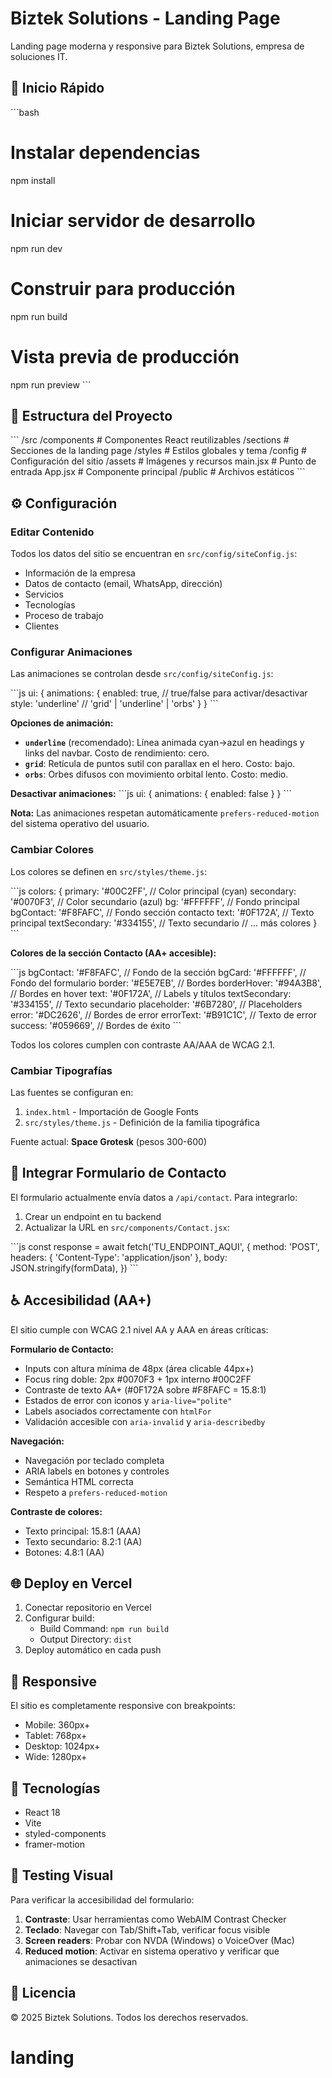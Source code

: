 # Biztek Solutions - Landing Page

Landing page moderna y responsive para Biztek Solutions, empresa de soluciones IT.

## 🚀 Inicio Rápido

\`\`\`bash
# Instalar dependencias
npm install

# Iniciar servidor de desarrollo
npm run dev

# Construir para producción
npm run build

# Vista previa de producción
npm run preview
\`\`\`

## 📁 Estructura del Proyecto

\`\`\`
/src
  /components      # Componentes React reutilizables
  /sections        # Secciones de la landing page
  /styles          # Estilos globales y tema
  /config          # Configuración del sitio
  /assets          # Imágenes y recursos
  main.jsx         # Punto de entrada
  App.jsx          # Componente principal
/public            # Archivos estáticos
\`\`\`

## ⚙️ Configuración

### Editar Contenido

Todos los datos del sitio se encuentran en `src/config/siteConfig.js`:

- Información de la empresa
- Datos de contacto (email, WhatsApp, dirección)
- Servicios
- Tecnologías
- Proceso de trabajo
- Clientes

### Configurar Animaciones

Las animaciones se controlan desde `src/config/siteConfig.js`:

\`\`\`js
ui: {
  animations: {
    enabled: true,              // true/false para activar/desactivar
    style: 'underline'          // 'grid' | 'underline' | 'orbs'
  }
}
\`\`\`

**Opciones de animación:**

- **`underline`** (recomendado): Línea animada cyan→azul en headings y links del navbar. Costo de rendimiento: cero.
- **`grid`**: Retícula de puntos sutil con parallax en el hero. Costo: bajo.
- **`orbs`**: Orbes difusos con movimiento orbital lento. Costo: medio.

**Desactivar animaciones:**
\`\`\`js
ui: {
  animations: {
    enabled: false
  }
}
\`\`\`

**Nota:** Las animaciones respetan automáticamente `prefers-reduced-motion` del sistema operativo del usuario.

### Cambiar Colores

Los colores se definen en `src/styles/theme.js`:

\`\`\`js
colors: {
  primary: '#00C2FF',        // Color principal (cyan)
  secondary: '#0070F3',      // Color secundario (azul)
  bg: '#FFFFFF',             // Fondo principal
  bgContact: '#F8FAFC',      // Fondo sección contacto
  text: '#0F172A',           // Texto principal
  textSecondary: '#334155',  // Texto secundario
  // ... más colores
}
\`\`\`

**Colores de la sección Contacto (AA+ accesible):**

\`\`\`js
bgContact: '#F8FAFC',      // Fondo de la sección
bgCard: '#FFFFFF',         // Fondo del formulario
border: '#E5E7EB',         // Bordes
borderHover: '#94A3B8',    // Bordes en hover
text: '#0F172A',           // Labels y títulos
textSecondary: '#334155',  // Texto secundario
placeholder: '#6B7280',    // Placeholders
error: '#DC2626',          // Bordes de error
errorText: '#B91C1C',      // Texto de error
success: '#059669',        // Bordes de éxito
\`\`\`

Todos los colores cumplen con contraste AA/AAA de WCAG 2.1.

### Cambiar Tipografías

Las fuentes se configuran en:
1. `index.html` - Importación de Google Fonts
2. `src/styles/theme.js` - Definición de la familia tipográfica

Fuente actual: **Space Grotesk** (pesos 300-600)

## 📧 Integrar Formulario de Contacto

El formulario actualmente envía datos a `/api/contact`. Para integrarlo:

1. Crear un endpoint en tu backend
2. Actualizar la URL en `src/components/Contact.jsx`:

\`\`\`js
const response = await fetch('TU_ENDPOINT_AQUI', {
  method: 'POST',
  headers: { 'Content-Type': 'application/json' },
  body: JSON.stringify(formData),
})
\`\`\`

## ♿ Accesibilidad (AA+)

El sitio cumple con WCAG 2.1 nivel AA y AAA en áreas críticas:

**Formulario de Contacto:**
- Inputs con altura mínima de 48px (área clicable 44px+)
- Focus ring doble: 2px #0070F3 + 1px interno #00C2FF
- Contraste de texto AA+ (#0F172A sobre #F8FAFC = 15.8:1)
- Estados de error con iconos y `aria-live="polite"`
- Labels asociados correctamente con `htmlFor`
- Validación accesible con `aria-invalid` y `aria-describedby`

**Navegación:**
- Navegación por teclado completa
- ARIA labels en botones y controles
- Semántica HTML correcta
- Respeto a `prefers-reduced-motion`

**Contraste de colores:**
- Texto principal: 15.8:1 (AAA)
- Texto secundario: 8.2:1 (AA)
- Botones: 4.8:1 (AA)

## 🌐 Deploy en Vercel

1. Conectar repositorio en Vercel
2. Configurar build:
   - Build Command: `npm run build`
   - Output Directory: `dist`
3. Deploy automático en cada push

## 📱 Responsive

El sitio es completamente responsive con breakpoints:
- Mobile: 360px+
- Tablet: 768px+
- Desktop: 1024px+
- Wide: 1280px+

## 🎨 Tecnologías

- React 18
- Vite
- styled-components
- framer-motion

## 🧪 Testing Visual

Para verificar la accesibilidad del formulario:

1. **Contraste**: Usar herramientas como WebAIM Contrast Checker
2. **Teclado**: Navegar con Tab/Shift+Tab, verificar focus visible
3. **Screen readers**: Probar con NVDA (Windows) o VoiceOver (Mac)
4. **Reduced motion**: Activar en sistema operativo y verificar que animaciones se desactivan

## 📄 Licencia

© 2025 Biztek Solutions. Todos los derechos reservados.
# landing
